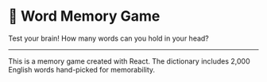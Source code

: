 # 🧠 Word Memory Game
Test your brain! How many words can you hold in your head?
<hr>
This is a memory game created with React. The dictionary includes 2,000 English words hand-picked for memorability.
